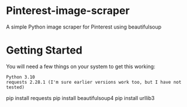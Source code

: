 # Pinterest-image-scraper
A simple Python image scraper for Pinterest using beautifulsoup

# Getting Started

You will need a few things on your system to get this working:

    Python 3.10
    requests 2.28.1 (I'm sure earlier versions work too, but I have not tested)
    
pip install requests
pip install beautifulsoup4
pip install urllib3
